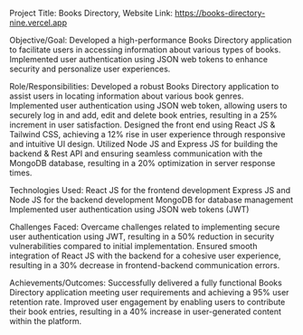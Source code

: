 Project Title: Books Directory,
Website Link: https://books-directory-nine.vercel.app

Objective/Goal:
Developed a high-performance Books Directory application to facilitate users in accessing information about various types of books.
Implemented user authentication using JSON web tokens to enhance security and personalize user experiences.

Role/Responsibilities:
Developed a robust Books Directory application to assist users in locating information about various book genres.
Implemented user authentication using JSON web token, allowing users to securely log in and add, edit and delete book entries, resulting in a 25% increment in user satisfaction.
Designed the front end using React JS & Tailwind CSS, achieving a 12% rise in user experience through responsive and intuitive UI design.
Utilized Node JS and Express JS for building the backend & Rest API and ensuring seamless communication with the MongoDB database, resulting in a 20% optimization in server response times.

Technologies Used:
React JS for the frontend development
Express JS and Node JS for the backend development
MongoDB for database management
Implemented user authentication using JSON web tokens (JWT)

Challenges Faced:
Overcame challenges related to implementing secure user authentication using JWT, resulting in a 50% reduction in security vulnerabilities compared to initial implementation.
Ensured smooth integration of React JS with the backend for a cohesive user experience, resulting in a 30% decrease in frontend-backend communication errors.

Achievements/Outcomes:
Successfully delivered a fully functional Books Directory application meeting user requirements and achieving a 95% user retention rate.
Improved user engagement by enabling users to contribute their book entries, resulting in a 40% increase in user-generated content within the platform.
